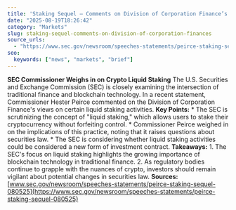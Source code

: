 ```yaml
---
title: 'Staking Sequel – Comments on Division of Corporation Finance’s Statement on Certain Liquid Staking Activities'
date: "2025-08-19T18:26:42"
category: "Markets"
slug: staking-sequel-comments-on-division-of-corporation-finances
source_urls:
  - "https://www.sec.gov/newsroom/speeches-statements/peirce-staking-sequel-080525"
seo:
  keywords: ["news", "markets", "brief"]
---
```

**SEC Commissioner Weighs in on Crypto Liquid Staking**  The U.S. Securities and Exchange Commission (SEC) is closely examining the intersection of traditional finance and blockchain technology. In a recent statement, Commissioner Hester Peirce commented on the Division of Corporation Finance's views on certain liquid staking activities.  **Key Points:**  * The SEC is scrutinizing the concept of "liquid staking," which allows users to stake their cryptocurrency without forfeiting control. * Commissioner Peirce weighed in on the implications of this practice, noting that it raises questions about securities law. * The SEC is considering whether liquid staking activities could be considered a new form of investment contract.  **Takeaways:**  1. The SEC's focus on liquid staking highlights the growing importance of blockchain technology in traditional finance. 2. As regulatory bodies continue to grapple with the nuances of crypto, investors should remain vigilant about potential changes in securities law.  **Sources:** [www.sec.gov/newsroom/speeches-statements/peirce-staking-sequel-080525](https://www.sec.gov/newsroom/speeches-statements/peirce-staking-sequel-080525) 
